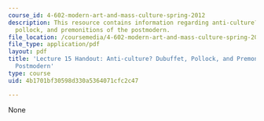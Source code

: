 ```yaml
---
course_id: 4-602-modern-art-and-mass-culture-spring-2012
description: This resource contains information regarding anti-culture? dubuffet,
  pollock, and premonitions of the postmodern.
file_location: /coursemedia/4-602-modern-art-and-mass-culture-spring-2012/4b1701bf30598d330a5364071cfc2c47_MIT4_602S12_lec15.pdf
file_type: application/pdf
layout: pdf
title: 'Lecture 15 Handout: Anti-culture? Dubuffet, Pollock, and Premonitions of the
  Postmodern'
type: course
uid: 4b1701bf30598d330a5364071cfc2c47

---
```

None